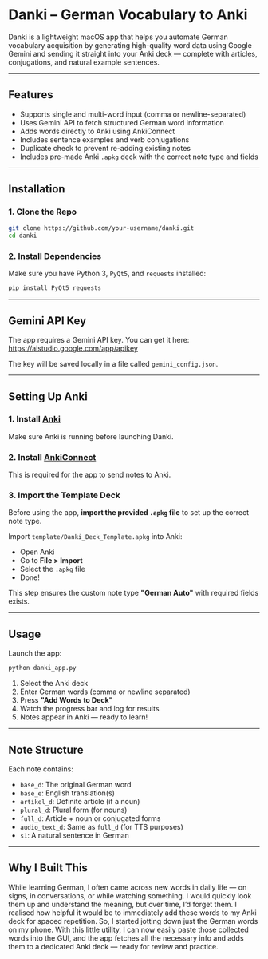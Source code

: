 # Danki – German Vocabulary to Anki 

Danki is a lightweight macOS app that helps you automate German vocabulary acquisition by generating high-quality word data using Google Gemini and sending it straight into your Anki deck — complete with articles, conjugations, and natural example sentences.

---

## Features

- Supports single and multi-word input (comma or newline-separated)
- Uses Gemini API to fetch structured German word information
- Adds words directly to Anki using AnkiConnect
- Includes sentence examples and verb conjugations
- Duplicate check to prevent re-adding existing notes
- Includes pre-made Anki `.apkg` deck with the correct note type and fields

---

## Installation

### 1. Clone the Repo
```bash
git clone https://github.com/your-username/danki.git
cd danki
```

### 2. Install Dependencies
Make sure you have Python 3, `PyQt5`, and `requests` installed:
```bash
pip install PyQt5 requests
```

---

## Gemini API Key

The app requires a Gemini API key. You can get it here:  
https://aistudio.google.com/app/apikey

The key will be saved locally in a file called `gemini_config.json`.

---

## Setting Up Anki

### 1. Install [Anki](https://apps.ankiweb.net/)
Make sure Anki is running before launching Danki.

### 2. Install [AnkiConnect](https://ankiweb.net/shared/info/2055492159)
This is required for the app to send notes to Anki.

### 3. Import the Template Deck
Before using the app, **import the provided `.apkg` file** to set up the correct note type.

Import `template/Danki_Deck_Template.apkg` into Anki:
- Open Anki
- Go to **File > Import**
- Select the `.apkg` file
- Done!

This step ensures the custom note type **"German Auto"** with required fields exists.

---

## Usage

Launch the app:
```bash
python danki_app.py
```

1. Select the Anki deck
2. Enter German words (comma or newline separated)
3. Press **"Add Words to Deck"**
4. Watch the progress bar and log for results
5. Notes appear in Anki — ready to learn!

---

## Note Structure

Each note contains:
- `base_d`: The original German word
- `base_e`: English translation(s)
- `artikel_d`: Definite article (if a noun)
- `plural_d`: Plural form (for nouns)
- `full_d`: Article + noun or conjugated forms
- `audio_text_d`: Same as `full_d` (for TTS purposes)
- `s1`: A natural sentence in German

---


## Why I Built This

While learning German, I often came across new words in daily life — on signs, in conversations, or while watching something. I would quickly look them up and understand the meaning, but over time, I’d forget them. I realised how helpful it would be to immediately add these words to my Anki deck for spaced repetition. So, I started jotting down just the German words on my phone. With this little utility, I can now easily paste those collected words into the GUI, and the app fetches all the necessary info and adds them to a dedicated Anki deck — ready for review and practice.
